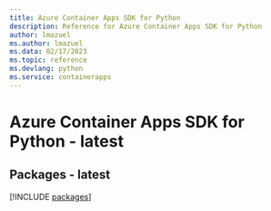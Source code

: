 ```yaml
---
title: Azure Container Apps SDK for Python
description: Reference for Azure Container Apps SDK for Python
author: lmazuel
ms.author: lmazuel
ms.data: 02/17/2023
ms.topic: reference
ms.devlang: python
ms.service: containerapps
---
```

# Azure Container Apps SDK for Python - latest
## Packages - latest
[!INCLUDE [packages](container-apps-index.md)]